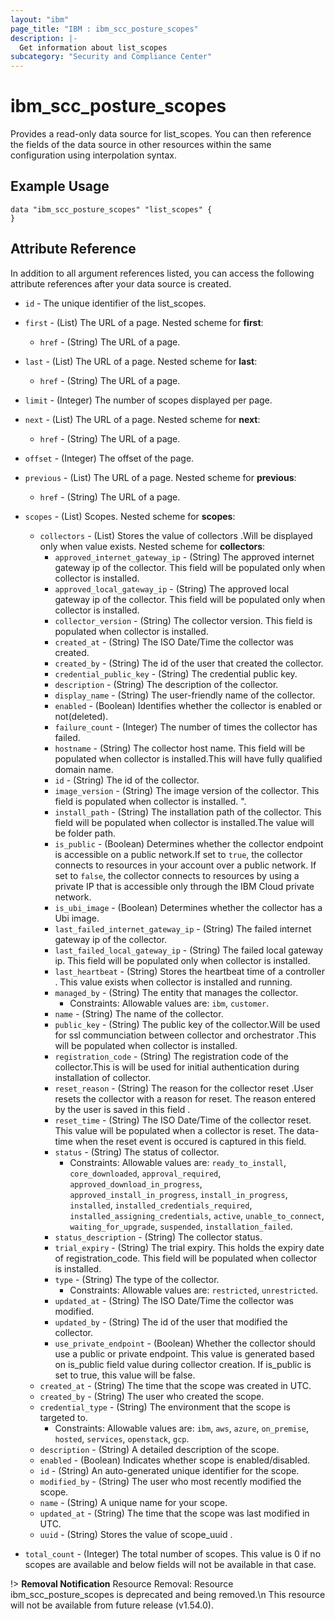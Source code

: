 ```yaml
---
layout: "ibm"
page_title: "IBM : ibm_scc_posture_scopes"
description: |-
  Get information about list_scopes
subcategory: "Security and Compliance Center"
---
```


# ibm_scc_posture_scopes

Provides a read-only data source for list_scopes. You can then reference the fields of the data source in other resources within the same configuration using interpolation syntax.

## Example Usage

```hcl
data "ibm_scc_posture_scopes" "list_scopes" {
}
```


## Attribute Reference

In addition to all argument references listed, you can access the following attribute references after your data source is created.

* `id` - The unique identifier of the list_scopes.
* `first` - (List) The URL of a page.
Nested scheme for **first**:
	* `href` - (String) The URL of a page.

* `last` - (List) The URL of a page.
Nested scheme for **last**:
	* `href` - (String) The URL of a page.

* `limit` - (Integer) The number of scopes displayed per page.

* `next` - (List) The URL of a page.
Nested scheme for **next**:
	* `href` - (String) The URL of a page.

* `offset` - (Integer) The offset of the page.

* `previous` - (List) The URL of a page.
Nested scheme for **previous**:
	* `href` - (String) The URL of a page.

* `scopes` - (List) Scopes.
Nested scheme for **scopes**:
	* `collectors` - (List) Stores the value of collectors .Will be displayed only when value exists.
	Nested scheme for **collectors**:
		* `approved_internet_gateway_ip` - (String) The approved internet gateway ip of the collector. This field will be populated only when collector is installed.
		* `approved_local_gateway_ip` - (String) The approved local gateway ip of the collector. This field will be populated only when collector is installed.
		* `collector_version` - (String) The collector version. This field is populated when collector is installed.
		* `created_at` - (String) The ISO Date/Time the collector was created.
		* `created_by` - (String) The id of the user that created the collector.
		* `credential_public_key` - (String) The credential public key.
		* `description` - (String) The description of the collector.
		* `display_name` - (String) The user-friendly name of the collector.
		* `enabled` - (Boolean) Identifies whether the collector is enabled or not(deleted).
		* `failure_count` - (Integer) The number of times the collector has failed.
		* `hostname` - (String) The collector host name. This field will be populated when collector is installed.This will have fully qualified domain name.
		* `id` - (String) The id of the collector.
		* `image_version` - (String) The image version of the collector. This field is populated when collector is installed. ".
		* `install_path` - (String) The installation path of the collector. This field will be populated when collector is installed.The value will be folder path.
		* `is_public` - (Boolean) Determines whether the collector endpoint is accessible on a public network.If set to `true`, the collector connects to resources in your account over a public network. If set to `false`, the collector connects to resources by using a private IP that is accessible only through the IBM Cloud private network.
		* `is_ubi_image` - (Boolean) Determines whether the collector has a Ubi image.
		* `last_failed_internet_gateway_ip` - (String) The failed internet gateway ip of the collector.
		* `last_failed_local_gateway_ip` - (String) The failed local gateway ip. This field will be populated only when collector is installed.
		* `last_heartbeat` - (String) Stores the heartbeat time of a controller . This value exists when collector is installed and running.
		* `managed_by` - (String) The entity that manages the collector.
		  * Constraints: Allowable values are: `ibm`, `customer`.
		* `name` - (String) The name of the collector.
		* `public_key` - (String) The public key of the collector.Will be used for ssl communciation between collector and orchestrator .This will be populated when collector is installed.
		* `registration_code` - (String) The registration code of the collector.This is will be used for initial authentication during installation of collector.
		* `reset_reason` - (String) The reason for the collector reset .User resets the collector with a reason for reset. The reason entered by the user is saved in this field .
		* `reset_time` - (String) The ISO Date/Time of the collector reset. This value will be populated when a collector is reset. The data-time when the reset event is occured is captured in this field.
		* `status` - (String) The status of collector.
		  * Constraints: Allowable values are: `ready_to_install`, `core_downloaded`, `approval_required`, `approved_download_in_progress`, `approved_install_in_progress`, `install_in_progress`, `installed`, `installed_credentials_required`, `installed_assigning_credentials`, `active`, `unable_to_connect`, `waiting_for_upgrade`, `suspended`, `installation_failed`.
		* `status_description` - (String) The collector status.
		* `trial_expiry` - (String) The trial expiry. This holds the expiry date of registration_code. This field will be populated when collector is installed.
		* `type` - (String) The type of the collector.
		  * Constraints: Allowable values are: `restricted`, `unrestricted`.
		* `updated_at` - (String) The ISO Date/Time the collector was modified.
		* `updated_by` - (String) The id of the user that modified the collector.
		* `use_private_endpoint` - (Boolean) Whether the collector should use a public or private endpoint. This value is generated based on is_public field value during collector creation. If is_public is set to true, this value will be false.
	* `created_at` - (String) The time that the scope was created in UTC.
	* `created_by` - (String) The user who created the scope.
	* `credential_type` - (String) The environment that the scope is targeted to.
	  * Constraints: Allowable values are: `ibm`, `aws`, `azure`, `on_premise`, `hosted`, `services`, `openstack`, `gcp`.
	* `description` - (String) A detailed description of the scope.
	* `enabled` - (Boolean) Indicates whether scope is enabled/disabled.
	* `id` - (String) An auto-generated unique identifier for the scope.
	* `modified_by` - (String) The user who most recently modified the scope.
	* `name` - (String) A unique name for your scope.
	* `updated_at` - (String) The time that the scope was last modified in UTC.
	* `uuid` - (String) Stores the value of scope_uuid .

* `total_count` - (Integer) The total number of scopes. This value is 0 if no scopes are available and below fields will not be available in that case.

!> **Removal Notification** Resource Removal: Resource ibm_scc_posture_scopes is deprecated and being removed.\n This resource will not be available from future release (v1.54.0).
